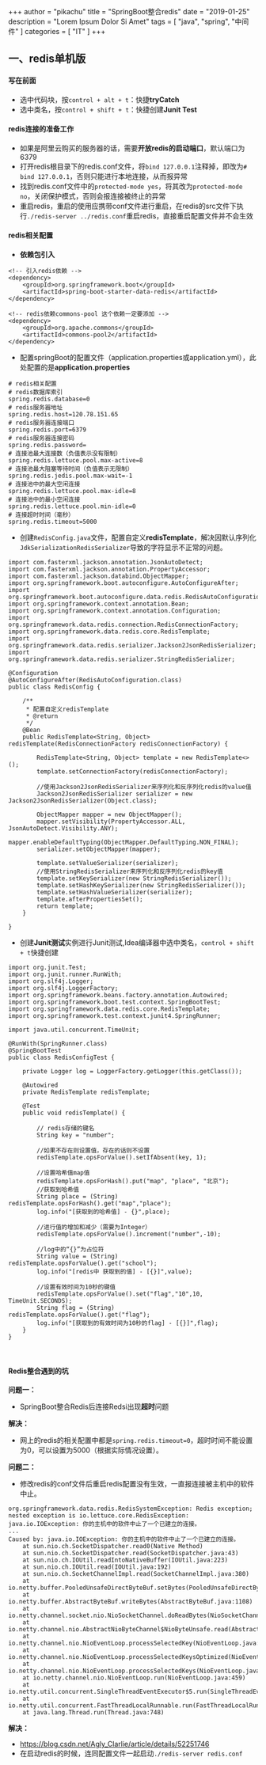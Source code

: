 +++
author = "pikachu"
title = "SpringBoot整合redis"
date = "2019-01-25"
description = "Lorem Ipsum Dolor Si Amet"
tags = [
    "java",
    "spring",
	"中间件"
]
categories = [
    "IT"
]
+++


## 一、redis单机版

#### 写在前面
- 选中代码块，按`control + alt + t`：快捷**tryCatch**
- 选中类名，按`control + shift + t`：快捷创建**Junit Test**


#### redis连接的准备工作
- 如果是阿里云购买的服务器的话，需要**开放redis的启动端口**，默认端口为6379
- 打开redis根目录下的redis.conf文件，将`bind 127.0.0.1`注释掉，即改为`# bind 127.0.0.1`，否则只能进行本地连接，从而报异常
- 找到redis.conf文件中的`protected-mode yes`，将其改为`protected-mode no`，关闭保护模式，否则会报连接被终止的异常
- 重启redis，重启的使用应携带conf文件进行重启，在redis的src文件下执行`./redis-server ../redis.conf`重启redis，直接重启配置文件并不会生效



#### redis相关配置
- **依赖包引入**
```
<!-- 引入redis依赖 -->
<dependency>
	<groupId>org.springframework.boot</groupId>
	<artifactId>spring-boot-starter-data-redis</artifactId>
</dependency>

<!-- redis依赖commons-pool 这个依赖一定要添加 -->
<dependency>
	<groupId>org.apache.commons</groupId>
	<artifactId>commons-pool2</artifactId>
</dependency>
```

- 配置springBoot的配置文件（application.properties或application.yml），此处配置的是**application.properties**
```
# redis相关配置
# redis数据库索引
spring.redis.database=0
# redis服务器地址
spring.redis.host=120.78.151.65
# redis服务器连接端口
spring.redis.port=6379
# redis服务器连接密码
spring.redis.password=
# 连接池最大连接数（负值表示没有限制）
spring.redis.lettuce.pool.max-active=8
# 连接池最大阻塞等待时间（负值表示无限制）
spring.redis.jedis.pool.max-wait=-1
# 连接池中的最大空闲连接
spring.redis.lettuce.pool.max-idle=8
# 连接池中的最小空闲连接
spring.redis.lettuce.pool.min-idle=0
# 连接超时时间（毫秒）
spring.redis.timeout=5000
```

- 创建`RedisConfig.java`文件，配置自定义**redisTemplate**，解决因默认序列化`JdkSerializationRedisSerializer`导致的字符显示不正常的问题。

```
import com.fasterxml.jackson.annotation.JsonAutoDetect;
import com.fasterxml.jackson.annotation.PropertyAccessor;
import com.fasterxml.jackson.databind.ObjectMapper;
import org.springframework.boot.autoconfigure.AutoConfigureAfter;
import org.springframework.boot.autoconfigure.data.redis.RedisAutoConfiguration;
import org.springframework.context.annotation.Bean;
import org.springframework.context.annotation.Configuration;
import org.springframework.data.redis.connection.RedisConnectionFactory;
import org.springframework.data.redis.core.RedisTemplate;
import org.springframework.data.redis.serializer.Jackson2JsonRedisSerializer;
import org.springframework.data.redis.serializer.StringRedisSerializer;

@Configuration
@AutoConfigureAfter(RedisAutoConfiguration.class)
public class RedisConfig {

    /**
     * 配置自定义redisTemplate
     * @return
     */
    @Bean
    public RedisTemplate<String, Object> redisTemplate(RedisConnectionFactory redisConnectionFactory) {

        RedisTemplate<String, Object> template = new RedisTemplate<>();
        template.setConnectionFactory(redisConnectionFactory);

        //使用Jackson2JsonRedisSerializer来序列化和反序列化redis的value值
        Jackson2JsonRedisSerializer serializer = new Jackson2JsonRedisSerializer(Object.class);

        ObjectMapper mapper = new ObjectMapper();
        mapper.setVisibility(PropertyAccessor.ALL, JsonAutoDetect.Visibility.ANY);
        mapper.enableDefaultTyping(ObjectMapper.DefaultTyping.NON_FINAL);
        serializer.setObjectMapper(mapper);

        template.setValueSerializer(serializer);
        //使用StringRedisSerializer来序列化和反序列化redis的key值
        template.setKeySerializer(new StringRedisSerializer());
        template.setHashKeySerializer(new StringRedisSerializer());
        template.setHashValueSerializer(serializer);
        template.afterPropertiesSet();
        return template;
    }

}
```

- 创建**Junit测试**实例进行Junit测试,Idea编译器中选中类名，`control + shift + t`快捷创建
```
import org.junit.Test;
import org.junit.runner.RunWith;
import org.slf4j.Logger;
import org.slf4j.LoggerFactory;
import org.springframework.beans.factory.annotation.Autowired;
import org.springframework.boot.test.context.SpringBootTest;
import org.springframework.data.redis.core.RedisTemplate;
import org.springframework.test.context.junit4.SpringRunner;

import java.util.concurrent.TimeUnit;

@RunWith(SpringRunner.class)
@SpringBootTest
public class RedisConfigTest {

    private Logger log = LoggerFactory.getLogger(this.getClass());

    @Autowired
    private RedisTemplate redisTemplate;

    @Test
    public void redisTemplate() {

        // redis存储的键名
        String key = "number";

        //如果不存在则设置值，存在的话则不设置
        redisTemplate.opsForValue().setIfAbsent(key, 1);

        //设置哈希值map值
        redisTemplate.opsForHash().put("map", "place", "北京");
        //获取到哈希值
        String place = (String) redisTemplate.opsForHash().get("map","place");
        log.info("[获取到的哈希值] - {}",place);

        //进行值的增加和减少（需要为Integer）
        redisTemplate.opsForValue().increment("number",-10);
        
        //log中的“{}”为占位符
        String value = (String) redisTemplate.opsForValue().get("school");
        log.info("[redis中 获取到的值] - [{}]",value);

        //设置有效时间为10秒的键值
        redisTemplate.opsForValue().set("flag","10",10, TimeUnit.SECONDS);
        String flag = (String) redisTemplate.opsForValue().get("flag");
        log.info("[获取到的有效时间为10秒的flag] - [{}]",flag);
    }
}
```

&nbsp;

#### Redis整合遇到的坑
**问题一：**
- SpringBoot整合Redis后连接Redsi出现**超时**问题

**解决：**
- 网上的redis的相关配置中都是`spring.redis.timeout=0`，超时时间不能设置为0，可以设置为5000（根据实际情况设置）。

**问题二：**
- 修改redis的conf文件后重启redis配置没有生效，一直报连接被主机中的软件中止。
```
org.springframework.data.redis.RedisSystemException: Redis exception; nested exception is io.lettuce.core.RedisException: java.io.IOException: 你的主机中的软件中止了一个已建立的连接。
...
Caused by: java.io.IOException: 你的主机中的软件中止了一个已建立的连接。
	at sun.nio.ch.SocketDispatcher.read0(Native Method)
	at sun.nio.ch.SocketDispatcher.read(SocketDispatcher.java:43)
	at sun.nio.ch.IOUtil.readIntoNativeBuffer(IOUtil.java:223)
	at sun.nio.ch.IOUtil.read(IOUtil.java:192)
	at sun.nio.ch.SocketChannelImpl.read(SocketChannelImpl.java:380)
	at io.netty.buffer.PooledUnsafeDirectByteBuf.setBytes(PooledUnsafeDirectByteBuf.java:288)
	at io.netty.buffer.AbstractByteBuf.writeBytes(AbstractByteBuf.java:1108)
	at io.netty.channel.socket.nio.NioSocketChannel.doReadBytes(NioSocketChannel.java:345)
	at io.netty.channel.nio.AbstractNioByteChannel$NioByteUnsafe.read(AbstractNioByteChannel.java:131)
	at io.netty.channel.nio.NioEventLoop.processSelectedKey(NioEventLoop.java:645)
	at io.netty.channel.nio.NioEventLoop.processSelectedKeysOptimized(NioEventLoop.java:580)
	at io.netty.channel.nio.NioEventLoop.processSelectedKeys(NioEventLoop.java:497)
	at io.netty.channel.nio.NioEventLoop.run(NioEventLoop.java:459)
	at io.netty.util.concurrent.SingleThreadEventExecutor$5.run(SingleThreadEventExecutor.java:886)
	at io.netty.util.concurrent.FastThreadLocalRunnable.run(FastThreadLocalRunnable.java:30)
	at java.lang.Thread.run(Thread.java:748)
```

**解决：** 
- https://blog.csdn.net/Agly_Clarlie/article/details/52251746
- 在启动redis的时候，连同配置文件一起启动`./redis-server redis.conf`

&nbsp;

&nbsp;
